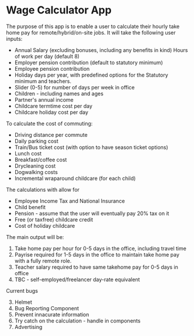 # Wage Calculator App

The purpose of this app is to enable a user to calculate their hourly take home pay for remote/hybrid/on-site jobs. It will take the following user inputs:

* Annual Salary (excluding bonuses, including any benefits in kind)
Hours of work per day (default 8)
* Employer pension contribution (default to statutory minimum)
* Employee pension contribution
* Holiday days per year, with predefined options for the Statutory minimum and teachers.
* Slider (0-5) for number of days per week in office
* Children - including names and ages
* Partner's annual income
* Childcare termtime cost per day
* Childcare holiday cost per day

To calculate the cost of commuting:

* Driving distance per commute
* Daily parking cost
* Train/Bus ticket cost (with option to have season ticket options)
* Lunch cost
* Breakfast/coffee cost
* Drycleaning cost
* Dogwalking costs
* Incremental wraparound childcare (for each child)

The calculations with allow for 

* Employee Income Tax and National Insurance
* Child benefit
* Pension - assume that the user will eventually pay 20% tax on it
* Free (or taxfree) childcare credit
* Cost of holiday childcare

The main output will be:

1. Take home pay per hour for 0-5 days in the office, including travel time
2. Payrise required for 1-5 days in the office to maintain take home pay with a fully remote role.
3. Teacher salary required to have same takehome pay for 0-5 days in office
4. TBC - self-employed/freelancer day-rate equivalent

Current bugs

3. Helmet
7. Bug Reporting Component
9. Prevent innacurate information
10. Try catch on the calculation - handle in components 
12. Advertising